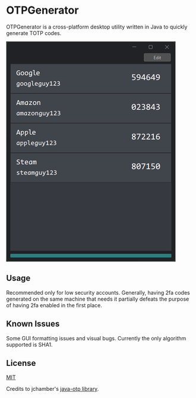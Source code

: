 # OTPGenerator
OTPGenerator is a cross-platform desktop utility written in Java to quickly generate TOTP codes.

![example](https://github.com/system787/OTPGenerator/blob/master/image.png?raw=true)

## Usage

Recommended only for low security accounts. Generally, having 2fa codes generated on the same machine that needs it partially defeats the purpose of having 2fa enabled in the first place.

## Known Issues
Some GUI formatting issues and visual bugs. Currently the only algorithm supported is SHA1.

## License
[MIT](https://choosealicense.com/licenses/mit/)

Credits to jchamber's [java-otp library](https://github.com/jchambers/java-otp).
